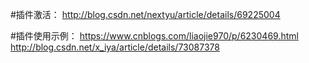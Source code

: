 #插件激活：
http://blog.csdn.net/nextyu/article/details/69225004

#插件使用示例：
https://www.cnblogs.com/liaojie970/p/6230469.html
http://blog.csdn.net/x_iya/article/details/73087378